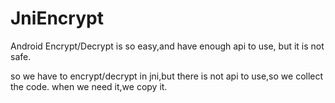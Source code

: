 # JniEncrypt

Android Encrypt/Decrypt is so easy,and have enough api to use,
but it is not safe.

so we have to encrypt/decrypt in jni,but there is not api to use,so we collect the code.
when we need it,we copy it.
